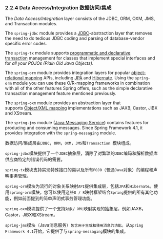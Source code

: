 ### 2.2.4 Data Access/Integration 数据访问/集成

The *Data Access/Integration* layer consists of the JDBC, ORM, OXM, JMS, and Transaction modules.

The `spring-jdbc` module provides a [JDBC](http://docs.spring.io/spring/docs/5.0.0.M4/spring-framework-reference/htmlsingle/#jdbc-introduction)-abstraction layer that removes the need to do tedious JDBC coding and parsing of database-vendor specific error codes.

The `spring-tx` module supports [programmatic and declarative transaction](http://docs.spring.io/spring/docs/5.0.0.M4/spring-framework-reference/htmlsingle/#transaction) management for classes that implement special interfaces and for *all your POJOs (Plain Old Java Objects)*.

The `spring-orm` module provides integration layers for popular [object-relational mapping](http://docs.spring.io/spring/docs/5.0.0.M4/spring-framework-reference/htmlsingle/#orm-introduction) APIs, including [JPA](http://docs.spring.io/spring/docs/5.0.0.M4/spring-framework-reference/htmlsingle/#orm-jpa) and [Hibernate](http://docs.spring.io/spring/docs/5.0.0.M4/spring-framework-reference/htmlsingle/#orm-hibernate). Using the `spring-orm` module you can use these O/R-mapping frameworks in combination with all of the other features Spring offers, such as the simple declarative transaction management feature mentioned previously.

The `spring-oxm` module provides an abstraction layer that supports [Object/XML mapping](http://docs.spring.io/spring/docs/5.0.0.M4/spring-framework-reference/htmlsingle/#oxm) implementations such as JAXB, Castor, JiBX and XStream.

The `spring-jms` module ([Java Messaging Service](http://docs.spring.io/spring/docs/5.0.0.M4/spring-framework-reference/htmlsingle/#jms)) contains features for producing and consuming messages. Since Spring Framework 4.1, it provides integration with the `spring-messaging` module.

数据访问/集成层由`JDBC`，`ORM`，`OXM`，`JMS`和`Transaction `模块组成。

`spring-jdbc`模块提供了一个`JDBC`抽象层，消除了对繁琐的`JDBC`编码和解析数据库供应商特定的错误代码的需要。

`spring-tx`模块支持实现特殊接口的类以及所有`POJO`（普通`Java`对象）的编程和声明事务管理。

`spring-orm`模块为流行的对象关系映射`API`提供集成层，包括`JPA`和`Hibernate`。使用`spring-orm`模块，您可以使用这些`O / R`映射框架结合`Spring`提供的所有其他功能，例如前面提到的简单声明式事务管理功能。

`spring-oxm`模块提供了一个支持`对象/ XML`映射实现的抽象层，例如JAXB，Castor，JiBX和XStream。

`spring-jms`模块（Java消息服务）`包含用于生成和使用消息的功能`。从`Spring Framework 4.1`开始，它提供了与`spring-messaging`模块的集成。